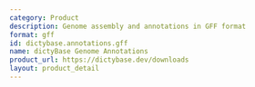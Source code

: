 ```yaml
---
category: Product
description: Genome assembly and annotations in GFF format
format: gff
id: dictybase.annotations.gff
name: dictyBase Genome Annotations
product_url: https://dictybase.dev/downloads
layout: product_detail
---
```

